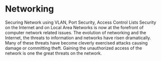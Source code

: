 # Networking
Securing Network using VLAN, Port Security, Access Control Lists
Security on the Internet and on Local Area Networks is now at the forefront of computer network related issues. The evolution of networking and the Internet, the threats to information and networks have risen dramatically. Many of these threats have become cleverly exercised attacks causing damage or committing theft. Gaining the unauthorized access of the network is one the great threats on the network.
